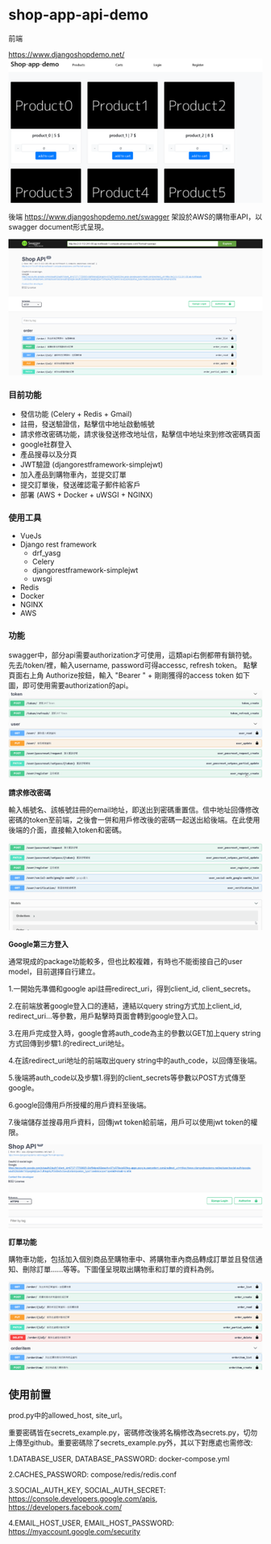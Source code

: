 # **shop-app-api-demo**

前端

https://www.djangoshopdemo.net/
 ![](pic/shop-app-frontend.png)

後端
https://www.djangoshopdemo.net/swagger
 架設於AWS的購物車API，以swagger document形式呈現。
 
 ![](pic/shopapi.png)

### **目前功能**
  - 發信功能 (Celery + Redis + Gmail)
  - 註冊，發送驗證信，點擊信中地址啟動帳號
  - 請求修改密碼功能，請求後發送修改地址信，點擊信中地址來到修改密碼頁面 
  - google社群登入
  - 產品搜尋以及分頁
  - JWT驗證 (djangorestframework-simplejwt)
  - 加入產品到購物車內，並提交訂單
  - 提交訂單後，發送確認電子郵件給客戶
  - 部署 (AWS + Docker + uWSGI + NGINX)

### **使用工具**
 - VueJs
 - Django rest framework
   - drf_yasg
   - Celery 
   - djangorestframework-simplejwt
   - uwsgi
 - Redis 
 - Docker
 - NGINX
 - AWS

### **功能**

swagger中，部分api需要authorization才可使用，這類api右側都帶有鎖符號。 先去/token/裡，輸入username, password可得accessc, refresh token。
點擊頁面右上角 Authorize按鈕，輸入 "Bearer " + 剛剛獲得的access token 如下圖，即可使用需要authorization的api。
![](pic/authorization2.gif)

**請求修改密碼**
 
輸入帳號名、該帳號註冊的email地址，即送出到密碼重置信。信中地址回傳修改密碼的token至前端，之後會一併和用戶修改後的密碼一起送出給後端。在此使用後端的介面，直接輸入token和密碼。

![](pic/reset3.gif)

**Google第三方登入**
 
通常現成的package功能較多，但也比較複雜，有時也不能銜接自己的user model，目前選擇自行建立。 

1.一開始先準備和google api註冊redirect_uri，得到client_id, client_secrets。 

2.在前端放著google登入口的連結，連結以query string方式加上client_id, redirect_uri...等參數，用戶點擊時頁面會轉到google登入口。 

3.在用戶完成登入時，google會將auth_code為主的參數以GET加上query string方式回傳到步驟1.的redirect_uri地址。 

4.在該redirect_uri地址的前端取出query string中的auth_code，以回傳至後端。 

5.後端將auth_code以及步驟1.得到的client_secrets等參數以POST方式傳至google。

6.google回傳用戶所授權的用戶資料至後端。 

7.後端儲存並搜尋用戶資料，回傳jwt token給前端，用戶可以使用jwt token的權限。

![](pic/ouath2.gif)

**訂單功能**

購物車功能，包括加入個別商品至購物車中、將購物車內商品轉成訂單並且發信通知、刪除訂單......等等。下圖僅呈現取出購物車和訂單的資料為例。

![](pic/order.gif)


## **使用前置**

 prod.py中的allowed_host, site_url。

 重要密碼皆在secrets_example.py，密碼修改後將名稱修改為secrets.py，切勿上傳至github。重要密碼除了secrets_example.py外，其以下對應處也需修改:

1.DATABASE_USER, DATABASE_PASSWORD: docker-compose.yml

2.CACHES_PASSWORD: compose/redis/redis.conf

3.SOCIAL_AUTH_KEY, SOCIAL_AUTH_SECRET: https://console.developers.google.com/apis, https://developers.facebook.com/

4.EMAIL_HOST_USER, EMAIL_HOST_PASSWORD: https://myaccount.google.com/security
